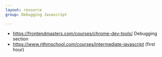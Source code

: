 ```yaml
---
layout: resource
group: Debugging Javascript

---
```

<!-- General resources go here -->
- <https://frontendmasters.com/courses/chrome-dev-tools/> Debugging section 
- <https://www.rithmschool.com/courses/intermediate-javascript> (first hour)
<!-- #### Core -->

<!-- #### Intermediate -->

<!-- #### Advanced -->

<!-- #### Jedi -->
